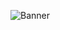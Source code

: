 
![Banner]([img/banner.png?raw=true](https://github.com/rumla34/Atmosphere-stable/blob/master/readme.jpg?raw=true))


